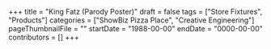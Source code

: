 +++
title = "King Fatz (Parody Poster)"
draft = false
tags = ["Store Fixtures", "Products"]
categories = ["ShowBiz Pizza Place", "Creative Engineering"]
pageThumbnailFile = ""
startDate = "1988-00-00"
endDate = "0000-00-00"
contributors = []
+++
